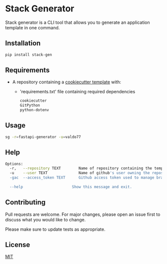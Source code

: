 # Stack Generator

Stack generator is a CLI tool that allows you to generate an application template in one command.

## Installation

```bash
pip install stack-gen
```

## Requirements

- A repository containing a [cookiecutter template](https://www.cookiecutter.io/templates) with:
  - 'requirements.txt' file containing required dependencies

    ```bash
    cookiecutter
    GitPython
    python-dotenv
    ```

## Usage

```bash
sg -r=fastapi-generator -u=valdo77
```

## Help

```bash
Options:
  -r,   --repository TEXT        Name of repository containing the template to generate
  -u    --user TEXT              Name of github's user owning the repository
  -gac  --access_token TEXT      Github access token used to manage branch protection on generation (optional)
                                  
  --help                      Show this message and exit.
```

## Contributing

Pull requests are welcome. For major changes, please open an issue first
to discuss what you would like to change.

Please make sure to update tests as appropriate.

## License

[MIT](https://choosealicense.com/licenses/mit/)
